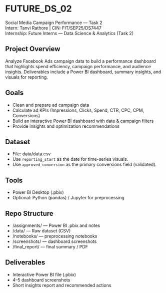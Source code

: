 # FUTURE_DS_02
Social Media Campaign Performance — Task 2  
Intern: Tanvi Rathore | CIN: FIT/SEP25/DS7447  
Internship: Future Interns — Data Science & Analytics (Task 2)

## Project Overview
Analyze Facebook Ads campaign data to build a performance dashboard that highlights spend efficiency, campaign performance, and audience insights. Deliverables include a Power BI dashboard, summary insights, and visuals for reporting.

## Goals
- Clean and prepare ad campaign data
- Calculate ad KPIs (Impressions, Clicks, Spend, CTR, CPC, CPM, Conversions)
- Build an interactive Power BI dashboard with date & campaign filters
- Provide insights and optimization recommendations

## Dataset
- File: data/data.csv
- Use `reporting_start` as the date for time-series visuals.
- Use `approved_conversion` as the primary conversions field (validated).

## Tools
- Power BI Desktop (.pbix)
- Optional: Python (pandas) / Jupyter for preprocessing

## Repo Structure
- /assignments/ — Power BI .pbix and notes
- /data/ — Raw dataset (CSV)
- /notebooks/ — preprocessing notebooks
- /screenshots/ — dashboard screenshots
- /final_report/ — final summary / PDF

## Deliverables
- Interactive Power BI file (.pbix)
- 4–5 dashboard screenshots
- Short insights report and recommended actions
